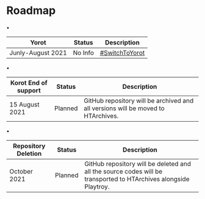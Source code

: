 ﻿# Roadmap

•

| Yorot | Status     | Description |
|---------------|------------|-------------|
| Junly-August 2021  | No Info | [#SwitchToYorot](https://github.com/haltroy/yorot) |

•

| Korot End of support | Status     | Description |
|----------------------|------------|-------------|
| 15 August 2021          | Planned    | GitHub repository will be archived and all versions will be moved to HTArchives. |

•

| Repository Deletion   | Status     | Description |
|---------------|------------|-------------|
| October 2021 | Planned    | GitHub repository will be deleted and all the source codes will be transported to HTArchives alongside Playtroy. |
